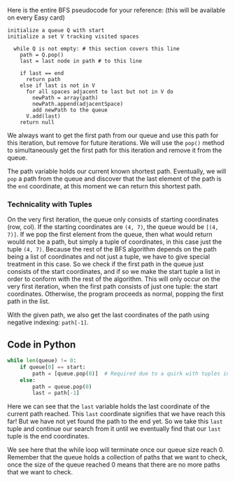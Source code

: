 <!--title={Popping Explained}-->

<!--concepts={if_stmts.mdx,while_loops.mdx,lists.mdx,indexing_lists.mdx}-->

<!--badges={Algorithms:25,Python:5}-->

Here is the entire BFS pseudocode for your reference: (this will be available on
every Easy card)

```pseudocode
initialize a queue Q with start
initialize a set V tracking visited spaces

  while Q is not empty: # this section covers this line
    path = Q.pop()
    last = last node in path # to this line

    if last == end
      return path
    else if last is not in V
      for all spaces adjacent to last but not in V do
        newPath = array(path)
        newPath.append(adjacentSpace)
        add newPath to the queue
      V.add(last)
    return null
```

We always want to get the first path from our queue and use this path for this
iteration, but remove for future iterations. We will use the `pop()` method to
simultaneously get the first path for this iteration and remove it from the
queue.

The path variable holds our current known shortest path. Eventually, we will
`pop` a path from the queue and discover that the last element of the path is
the `end` coordinate, at this moment we can return this shortest path.

### Technicality with Tuples

On the very first iteration, the queue only consists of starting coordinates
(row, col). If the starting coordinates are `(4, 7)`, the queue would be
`[(4, 7)]`. If we pop the first element from the queue, then what would return
would not be a path, but simply a tuple of coordinates, in this case just the
tuple `(4, 7)`. Because the rest of the BFS algorithm depends on the path being
a list of coordinates and not just a tuple, we have to give special treatment in
this case. So we check if the first path in the queue just consists of the start
coordinates, and if so we make the start tuple a list in order to conform with
the rest of the algorithm. This will only occur on the very first iteration,
when the first path consists of just one tuple: the start coordinates.
Otherwise, the program proceeds as normal, popping the first path in the list.

With the given path, we also get the last coordinates of the path using negative
indexing: `path[-1]`.

## Code in Python

```python
while len(queue) != 0:
    if queue[0] == start:
        path = [queue.pop(0)]  # Required due to a quirk with tuples in Python
    else:
        path = queue.pop(0)
    	last = path[-1]
```

Here we can see that the `last` variable holds the last coordinate of the
current path reached. This `last` coordinate signifies that we have reach this
far! But we have not yet found the path to the end yet. So we take this `last`
tuple and continue our search from it until we eventually find that our `last`
tuple is the end coordinates.

We see here that the while loop will terminate once our queue size reach 0.
Remember that the queue holds a collection of paths that we want to check, once
the size of the queue reached 0 means that there are no more paths that we want
to check.
